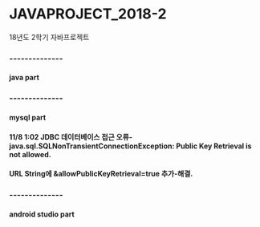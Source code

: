# JAVAPROJECT_2018-2
18년도 2학기 자바프로젝트

### --------------
#### java part

### --------------
#### mysql part
#### 11/8 1:02 JDBC 데이터베이스 접근 오류-java.sql.SQLNonTransientConnectionException: Public Key Retrieval is not allowed.
#### URL String에 &allowPublicKeyRetrieval=true 추가-해결.

### --------------
#### android studio part
